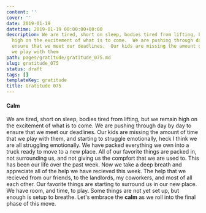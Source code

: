 ```yaml
---
content: ''
cover: ''
date: 2019-01-19
datetime: 2019-01-19 00:00:00+00:00
description: We are tired, short on sleep, bodies tired from lifting, but we remain
  high on the excitement of what is to come.  We are pushing through day by day to
  ensure that we meet our deadlines.  Our kids are missing the amount of time that
  we play with them
path: pages/gratitude/gratitude_075.md
slug: gratitude_075
status: draft
tags: []
templateKey: gratitude
title: Gratitude 075
---
```


#### Calm

We are tired, short on sleep, bodies tired from lifting, but we remain high on the excitement of what is to come.  We are pushing through day by day to ensure that we meet our deadlines.  Our kids are missing the amount of time that we play with them, and starting to struggle emotionally, heck I think we are all struggling emotionally.  We have packed everything we own into a truck ready to move to a new place.  All of our favorite things are packed in, not surrounding us, and not giving us the compfort that we are used to.  This has been our life over the past week.  Now we take a deep breath and appreciate all of the help we have recieved this week.  The help that we recieved from our friends, to the landlords, my coworkers, and most of all each other.  Our favorite things are starting to surround us in our new place.  We have room, and time, to play.  Some things are not yet set up, but enough is setup to breathe.  Let's embrace the **calm** as we roll into the final phase of this move.